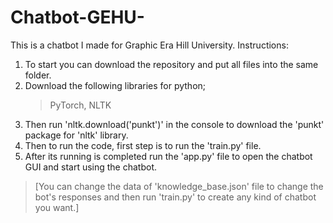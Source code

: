 # Chatbot-GEHU-
This is a chatbot I made for Graphic Era Hill University.
Instructions:
1. To start you can download the repository and put all files into the same folder.
2. Download the following libraries for python;
   >PyTorch,
   >NLTK
3. Then run 'nltk.download('punkt')' in the console to download the 'punkt' package for 'nltk' library.
4. Then to run the code, first step is to run the 'train.py' file.
5. After its running is completed run the 'app.py' file to open the chatbot GUI and start using the chatbot. 
>[You can change the data of 'knowledge_base.json' file to change the bot's responses and then run 'train.py' to create any kind of chatbot you want.]
